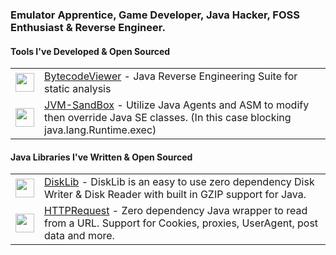 ### Emulator Apprentice, Game Developer, Java Hacker, FOSS Enthusiast & Reverse Engineer.

<p>
<h4>Tools I've Developed & Open Sourced</h4>
<table>
<tbody>

<tr>
<td><a href="https://konloch.com/Bytecode-Viewer/stargazers"><img height="30" src="https://img.shields.io/github/stars/konloch/bytecode-viewer?style=social"></a></td>
<td><a href="https://konloch.com/Bytecode-Viewer/">BytecodeViewer</a> - Java Reverse Engineering Suite for static analysis</td>
</tr>

<tr>
<td><a href="https://konloch.com/JVM-Sandbox/stargazers"><img height="30" src="https://img.shields.io/github/stars/Konloch/JVM-Sandbox?style=social"></a></td>
<td><a href="https://konloch.com/JVM-SandBox/">JVM-SandBox</a> - Utilize Java Agents and ASM to modify then override Java SE classes. (In this case blocking java.lang.Runtime.exec)</td>
</tr>

</tbody>
</table>

<h4>Java Libraries I've Written & Open Sourced</h4>

<table>
<tbody>

<tr>
<td><a href="https://konloch.com/DiskLib/stargazers"><img height="30" src="https://img.shields.io/github/stars/Konloch/DiskLib?style=social"></a></td>
<td><a href="https://konloch.com/DiskLib/">DiskLib</a> - DiskLib is an easy to use zero dependency Disk Writer & Disk Reader with built in GZIP support for Java.</td>
</tr>

<tr>
<td><a href="https://konloch.com/HTTPRequest/stargazers"><img height="30" src="https://img.shields.io/github/stars/konloch/httprequest?style=social"></a></td>
<td><a href="https://konloch.com/HTTPRequest/">HTTPRequest</a> - Zero dependency Java wrapper to read from a URL. Support for Cookies, proxies, UserAgent, post data and more.</td>
</tr>

</tbody>
</table>


</p>